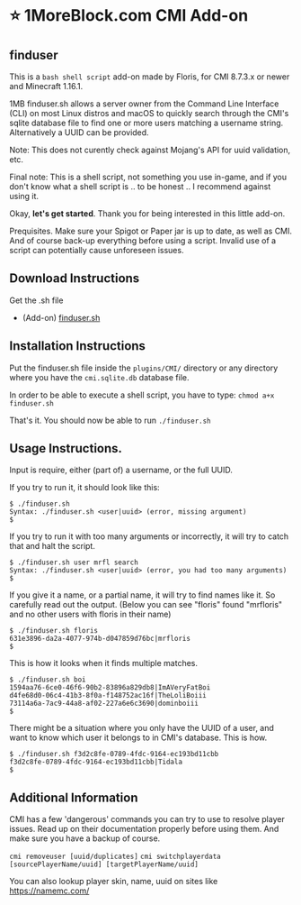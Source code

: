 # :star: 1MoreBlock.com CMI Add-on

## finduser

This is a `bash shell script` add-on made by Floris, for CMI 8.7.3.x or newer and Minecraft 1.16.1. 

1MB finduser.sh allows a server owner from the Command Line Interface (CLI) on most Linux distros and macOS to quickly search through the CMI's sqlite database file to find one or more users matching a username string. Alternatively a UUID can be provided.

Note: This does not curently check against Mojang's API for uuid validation, etc. 

Final note: This is a shell script, not something you use in-game, and if you don't know what a shell script is .. to be honest .. I recommend against using it. 

Okay, **let's get started**. Thank you for being interested in this little add-on.

Prequisites. Make sure your Spigot or Paper jar is up to date, as well as CMI. And of course back-up everything before using a script. Invalid use of a script can potentially cause unforeseen issues.

## Download Instructions

Get the .sh file 

- (Add-on) [finduser.sh](/Resources/Scripts/finduser.sh) 

## Installation Instructions

Put the finduser.sh file inside the `plugins/CMI/` directory or any directory where you have the `cmi.sqlite.db` database file.

In order to be able to execute a shell script, you have to type: `chmod a+x finduser.sh`

That's it.  You should now be able to run `./finduser.sh`

## Usage Instructions.

Input is require, either (part of) a username, or the full UUID. 

If you try to run it, it should look like this:
```
$ ./finduser.sh
Syntax: ./finduser.sh <user|uuid> (error, missing argument)
$
```
If you try to run it with too many arguments or incorrectly, it will try to catch that and halt the script.
```
$ ./finduser.sh user mrfl search
Syntax: ./finduser.sh <user|uuid> (error, you had too many arguments)
$
```
If you give it a name, or a partial name, it will try to find names like it. So carefully read out the output. (Below you can see "floris" found "mrfloris" and no other users with floris in their name)
```
$ ./finduser.sh floris
631e3896-da2a-4077-974b-d047859d76bc|mrfloris
$
```
This is how it looks when it finds multiple matches.
```
$ ./finduser.sh boi
1594aa76-6ce0-46f6-90b2-83896a829db8|ImAVeryFatBoi
d4fe68d0-06c4-41b3-8f0a-f148752ac16f|TheLoliBoiii
73114a6a-7ac9-44a8-af02-227a6e6c3690|dominboiii
$
```
There might be a situation where you only have the UUID of a user, and want to know which user it belongs to in CMI's database. This is how.
```
$ ./finduser.sh f3d2c8fe-0789-4fdc-9164-ec193bd11cbb
f3d2c8fe-0789-4fdc-9164-ec193bd11cbb|Tidala
$
```

## Additional Information

CMI has a few 'dangerous' commands you can try to use to resolve player issues. Read up on their documentation properly before using them. And make sure you have a backup of course.

`cmi removeuser [uuid/duplicates]`
`cmi switchplayerdata [sourcePlayerName/uuid] [targetPlayerName/uuid]`

You can also lookup player skin, name, uuid on sites like <https://namemc.com/>